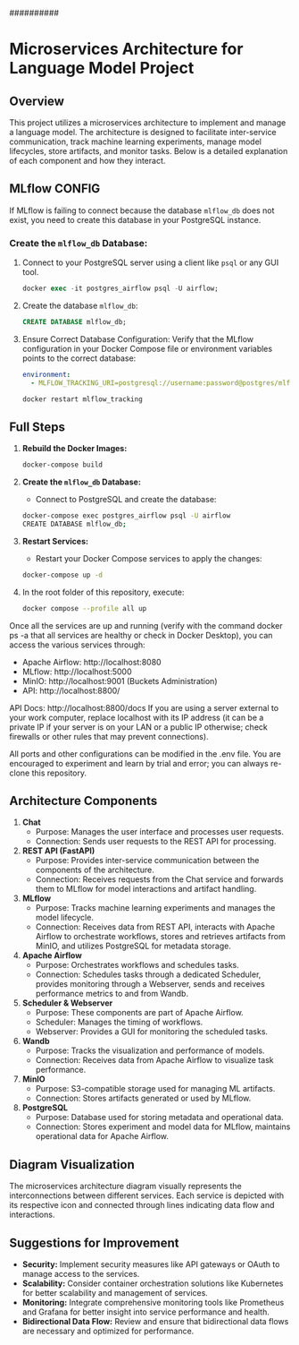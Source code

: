 ##########

# Microservices Architecture for Language Model Project

## Overview

This project utilizes a microservices architecture to implement and manage a language model. The architecture is designed to facilitate inter-service communication, track machine learning experiments, manage model lifecycles, store artifacts, and monitor tasks. Below is a detailed explanation of each component and how they interact.

## MLflow CONFIG

If MLflow is failing to connect because the database `mlflow_db` does not exist, you need to create this database in your PostgreSQL instance.

### Create the `mlflow_db` Database:

1. Connect to your PostgreSQL server using a client like `psql` or any GUI tool.
    ```sql
    docker exec -it postgres_airflow psql -U airflow;
    ```

3. Create the database `mlflow_db`:
    ```sql
    CREATE DATABASE mlflow_db;
    ```
4. Ensure Correct Database Configuration: Verify that the MLflow configuration in your Docker Compose file or environment variables points to the correct database:
    ```yaml
    environment:
      - MLFLOW_TRACKING_URI=postgresql://username:password@postgres/mlflow_db
    ```
    ```sh
    docker restart mlflow_tracking
    ```
    


## Full Steps

1. **Rebuild the Docker Images:**
    ```sh
    docker-compose build
    ```
2. **Create the `mlflow_db` Database:**
    - Connect to PostgreSQL and create the database:
    ```sh
    docker-compose exec postgres_airflow psql -U airflow
    CREATE DATABASE mlflow_db;
    ```
3. **Restart Services:**
    - Restart your Docker Compose services to apply the changes:
    ```sh
    docker-compose up -d
    ```

4. In the root folder of this repository, execute:
    ```sh
    docker compose --profile all up
    ```

Once all the services are up and running (verify with the command docker ps -a that all services are healthy or check in Docker Desktop), you can access the various services through:

   - Apache Airflow: http://localhost:8080
   - MLflow: http://localhost:5000
   - MinIO: http://localhost:9001 (Buckets Administration)
   - API: http://localhost:8800/


API Docs: http://localhost:8800/docs
If you are using a server external to your work computer, replace localhost with its IP address (it can be a private IP if your server is on your LAN or a public IP otherwise; check firewalls or other rules that may prevent connections).

All ports and other configurations can be modified in the .env file. You are encouraged to experiment and learn by trial and error; you can always re-clone this repository.
## Architecture Components

1. **Chat**
   - Purpose: Manages the user interface and processes user requests.
   - Connection: Sends user requests to the REST API for processing.
2. **REST API (FastAPI)**
   - Purpose: Provides inter-service communication between the components of the architecture.
   - Connection: Receives requests from the Chat service and forwards them to MLflow for model interactions and artifact handling.
3. **MLflow**
   - Purpose: Tracks machine learning experiments and manages the model lifecycle.
   - Connection: Receives data from REST API, interacts with Apache Airflow to orchestrate workflows, stores and retrieves artifacts from MinIO, and utilizes PostgreSQL for metadata storage.
4. **Apache Airflow**
   - Purpose: Orchestrates workflows and schedules tasks.
   - Connection: Schedules tasks through a dedicated Scheduler, provides monitoring through a Webserver, sends and receives performance metrics to and from Wandb.
5. **Scheduler & Webserver**
   - Purpose: These components are part of Apache Airflow.
   - Scheduler: Manages the timing of workflows.
   - Webserver: Provides a GUI for monitoring the scheduled tasks.
6. **Wandb**
   - Purpose: Tracks the visualization and performance of models.
   - Connection: Receives data from Apache Airflow to visualize task performance.
7. **MinIO**
   - Purpose: S3-compatible storage used for managing ML artifacts.
   - Connection: Stores artifacts generated or used by MLflow.
8. **PostgreSQL**
   - Purpose: Database used for storing metadata and operational data.
   - Connection: Stores experiment and model data for MLflow, maintains operational data for Apache Airflow.

## Diagram Visualization

The microservices architecture diagram visually represents the interconnections between different services. Each service is depicted with its respective icon and connected through lines indicating data flow and interactions.

## Suggestions for Improvement

- **Security:** Implement security measures like API gateways or OAuth to manage access to the services.
- **Scalability:** Consider container orchestration solutions like Kubernetes for better scalability and management of services.
- **Monitoring:** Integrate comprehensive monitoring tools like Prometheus and Grafana for better insight into service performance and health.
- **Bidirectional Data Flow:** Review and ensure that bidirectional data flows are necessary and optimized for performance.
